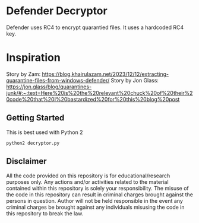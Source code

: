 # Defender Decryptor
Defender uses RC4 to encrypt quarantied files. It uses a hardcoded RC4 key.

# Inspiration
Story by Zam: https://blog.khairulazam.net/2023/12/12/extracting-quarantine-files-from-windows-defender/ 
Story by Jon Glass: https://jon.glass/blog/quarantines-junk/#:~:text=Here%20is%20the%20relevant%20chuck%20of%20their%20code%20that%20I%20bastardized%20for%20this%20blog%20post

## Getting Started
This is best used with Python 2
```
python2 decryptor.py
```

## Disclaimer
All the code provided on this repository is for educational/research purposes only. Any actions and/or activities related to the material contained within this repository is solely your responsibility. The misuse of the code in this repository can result in criminal charges brought against the persons in question. Author will not be held responsible in the event any criminal charges be brought against any individuals misusing the code in this repository to break the law.

